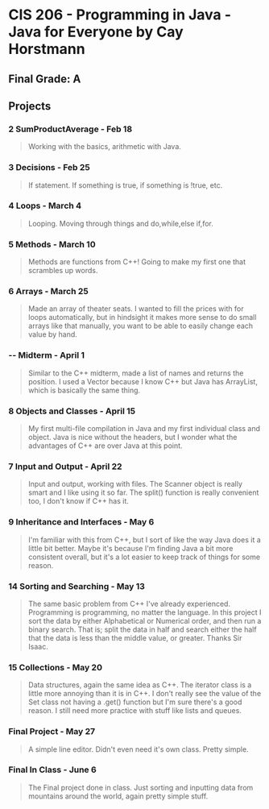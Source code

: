 # CIS 206 - Programming in Java - Java for Everyone by Cay Horstmann

## Final Grade: A

## Projects

### 2 SumProductAverage - Feb 18
>Working with the basics, arithmetic with Java.

### 3 Decisions - Feb 25
>If statement. If something is true, if something is !true, etc.

### 4 Loops - March 4
>Looping. Moving through things and do,while,else if,for.

### 5 Methods - March 10
>Methods are functions from C++! Going to make my first one that scrambles up words.

### 6 Arrays - March 25
>Made an array of theater seats. I wanted to fill the prices with for loops automatically, but in hindsight it
>makes more sense to do small arrays like that manually, you want to be able to easily change each value by hand.

### -- Midterm - April 1
>Similar to the C++ midterm, made a list of names and returns the position. I used a Vector because I know C++
>but Java has ArrayList, which is basically the same thing.

### 8 Objects and Classes - April 15
>My first multi-file compilation in Java and my first individual class and object.
>Java is nice without the headers, but I wonder what the advantages of C++ are over Java at this point.

### 7 Input and Output - April 22
>Input and output, working with files. The Scanner object is really smart and I like
>using it so far. The split() function is really convenient too, I don't know if C++ has it.

### 9 Inheritance and Interfaces - May 6
>I'm familiar with this from C++, but I sort of like the way Java does it a little bit better.
>Maybe it's because I'm finding Java a bit more consistent overall, but it's a lot easier to keep track
>of things for some reason.

### 14 Sorting and Searching - May 13
>The same basic problem from C++ I've already experienced. Programming is programming, no matter the language.
>In this project I sort the data by either Alphabetical or Numerical order, and then run a binary search.
>That is; split the data in half and search either the half that the data is less than the middle value, or greater.
>Thanks Sir Isaac.

### 15 Collections - May 20
>Data structures, again the same idea as C++. The iterator class is a little more annoying than it is in C++.
>I don't really see the value of the Set class not having a .get() function but I'm sure there's a good reason.
>I still need more practice with stuff like lists and queues.

### Final Project - May 27
>A simple line editor. Didn't even need it's own class. Pretty simple.

### Final In Class - June 6
>The Final project done in class. Just sorting and inputting data from mountains around the world, again pretty
>simple stuff.
